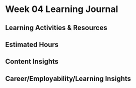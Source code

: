 # Week 04 Learning Journal

## Learning Activities & Resources


## Estimated Hours


## Content Insights


## Career/Employability/Learning Insights

